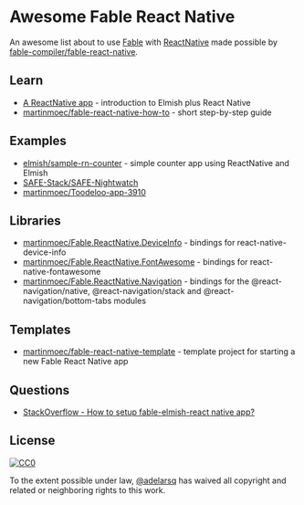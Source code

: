 # Awesome Fable React Native

An awesome list about to use [Fable](https://fable.io) with [ReactNative](https://reactnative.dev) made possible by [fable-compiler/fable-react-native](https://github.com/fable-compiler/fable-react-native).

## Learn

- [A ReactNative app](https://elmish.github.io/react/native.html) - introduction to Elmish plus React Native
- [martinmoec/fable-react-native-how-to](https://github.com/martinmoec/fable-react-native-how-to) - short step-by-step guide

## Examples

- [elmish/sample-rn-counter](https://github.com/elmish/sample-rn-counter) - simple counter app using ReactNative and Elmish
- [SAFE-Stack/SAFE-Nightwatch](https://github.com/SAFE-Stack/SAFE-Nightwatch)
- [martinmoec/Toodeloo-app-3910](https://github.com/martinmoec/Toodeloo-app-3910)

## Libraries

- [martinmoec/Fable.ReactNative.DeviceInfo](https://github.com/martinmoec/Fable.ReactNative.DeviceInfo) - bindings for react-native-device-info
- [martinmoec/Fable.ReactNative.FontAwesome](https://github.com/martinmoec/Fable.ReactNative.FontAwesome) - bindings for react-native-fontawesome
- [martinmoec/Fable.ReactNative.Navigation](https://github.com/martinmoec/Fable.ReactNative.Navigation) - bindings for the @react-navigation/native, @react-navigation/stack and @react-navigation/bottom-tabs modules

## Templates

- [martinmoec/fable-react-native-template](https://github.com/martinmoec/fable-react-native-template) - template project for starting a new Fable React Native app

## Questions

- [StackOverflow - How to setup fable-elmish-react native app?](https://stackoverflow.com/questions/47564041/how-to-setup-fable-elmish-react-native-app)

## License

[![CC0](http://i.creativecommons.org/p/zero/1.0/88x31.png)](http://creativecommons.org/publicdomain/zero/1.0/)

To the extent possible under law, [@adelarsq](https://github.com/adelarsq) has waived all copyright and related or neighboring rights to this work.



